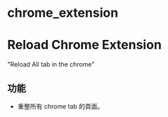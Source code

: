 # chrome_extension

Reload Chrome Extension
========

"Reload All tab in the chrome"



功能
----

- 重整所有 chrome tab 的頁面。


